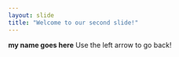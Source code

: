```yaml
---
layout: slide
title: "Welcome to our second slide!"
---
```

**my name goes here**
Use the left arrow to go back!
